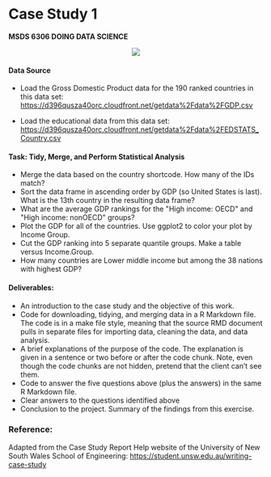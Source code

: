# Case Study 1
**MSDS 6306 DOING DATA SCIENCE**

<p align="center">
<img src= "http://sportspagedfw.com/wp-content/uploads/2013/03/SMU-Logo1.jpg">
</p>

#### Data Source
- Load the Gross Domestic Product data for the 190 ranked countries in this data set:
https://d396qusza40orc.cloudfront.net/getdata%2Fdata%2FGDP.csv

- Load the educational data from this data set:
https://d396qusza40orc.cloudfront.net/getdata%2Fdata%2FEDSTATS_Country.csv

#### Task: Tidy, Merge, and Perform Statistical Analysis
- Merge the data based on the country shortcode. How many of the IDs match?
- Sort the data frame in ascending order by GDP (so United States is last). What is the 13th country in the resulting data frame?
- What are the average GDP rankings for the "High income: OECD" and "High income: nonOECD" groups?
- Plot the GDP for all of the countries. Use ggplot2 to color your plot by Income Group.
- Cut the GDP ranking into 5 separate quantile groups. Make a table versus Income.Group.
- How many countries are Lower middle income but among the 38 nations with highest GDP?

#### Deliverables: 
- An introduction to the case study and the objective of this work.
- Code for downloading, tidying, and merging data in a R Markdown file. The code is in a make file style, meaning that the source RMD document pulls in separate files for importing data, cleaning the data, and data analysis.
- A brief explanations of the purpose of the code. The explanation is given in a sentence or two before or after the code chunk. Note, even though the code chunks are not hidden, pretend that the client can’t see them.
- Code to answer the five questions above (plus the answers) in the same R Markdown file.
- Clear answers to the questions identified above
- Conclusion to the project. Summary of the findings from this exercise.

### Reference:
Adapted from the Case Study Report Help website of the University of New South Wales School of Engineering: https://student.unsw.edu.au/writing-case-study
